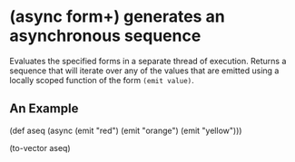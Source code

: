# (async form+) generates an asynchronous sequence
Evaluates the specified forms in a separate thread of execution. Returns a sequence that will iterate over any of the values that are emitted using a locally scoped function of the form `(emit value)`.

## An Example

  (def aseq (async
    (emit "red")
    (emit "orange")
    (emit "yellow")))

  (to-vector aseq)
